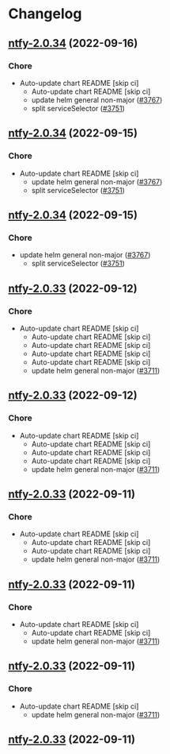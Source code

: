 # Changelog



## [ntfy-2.0.34](https://github.com/truecharts/charts/compare/ntfy-2.0.33...ntfy-2.0.34) (2022-09-16)

### Chore

- Auto-update chart README [skip ci]
  - Auto-update chart README [skip ci]
  - update helm general non-major ([#3767](https://github.com/truecharts/charts/issues/3767))
  - split serviceSelector ([#3751](https://github.com/truecharts/charts/issues/3751))




## [ntfy-2.0.34](https://github.com/truecharts/charts/compare/ntfy-2.0.33...ntfy-2.0.34) (2022-09-15)

### Chore

- Auto-update chart README [skip ci]
  - update helm general non-major ([#3767](https://github.com/truecharts/charts/issues/3767))
  - split serviceSelector ([#3751](https://github.com/truecharts/charts/issues/3751))




## [ntfy-2.0.34](https://github.com/truecharts/charts/compare/ntfy-2.0.33...ntfy-2.0.34) (2022-09-15)

### Chore

- update helm general non-major ([#3767](https://github.com/truecharts/charts/issues/3767))
  - split serviceSelector ([#3751](https://github.com/truecharts/charts/issues/3751))




## [ntfy-2.0.33](https://github.com/truecharts/charts/compare/ntfy-2.0.32...ntfy-2.0.33) (2022-09-12)

### Chore

- Auto-update chart README [skip ci]
  - Auto-update chart README [skip ci]
  - Auto-update chart README [skip ci]
  - Auto-update chart README [skip ci]
  - Auto-update chart README [skip ci]
  - update helm general non-major ([#3711](https://github.com/truecharts/charts/issues/3711))




## [ntfy-2.0.33](https://github.com/truecharts/charts/compare/ntfy-2.0.32...ntfy-2.0.33) (2022-09-12)

### Chore

- Auto-update chart README [skip ci]
  - Auto-update chart README [skip ci]
  - Auto-update chart README [skip ci]
  - Auto-update chart README [skip ci]
  - update helm general non-major ([#3711](https://github.com/truecharts/charts/issues/3711))




## [ntfy-2.0.33](https://github.com/truecharts/charts/compare/ntfy-2.0.32...ntfy-2.0.33) (2022-09-11)

### Chore

- Auto-update chart README [skip ci]
  - Auto-update chart README [skip ci]
  - Auto-update chart README [skip ci]
  - update helm general non-major ([#3711](https://github.com/truecharts/charts/issues/3711))




## [ntfy-2.0.33](https://github.com/truecharts/charts/compare/ntfy-2.0.32...ntfy-2.0.33) (2022-09-11)

### Chore

- Auto-update chart README [skip ci]
  - Auto-update chart README [skip ci]
  - update helm general non-major ([#3711](https://github.com/truecharts/charts/issues/3711))




## [ntfy-2.0.33](https://github.com/truecharts/charts/compare/ntfy-2.0.32...ntfy-2.0.33) (2022-09-11)

### Chore

- Auto-update chart README [skip ci]
  - update helm general non-major ([#3711](https://github.com/truecharts/charts/issues/3711))




## [ntfy-2.0.33](https://github.com/truecharts/charts/compare/ntfy-2.0.32...ntfy-2.0.33) (2022-09-11)

